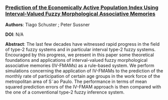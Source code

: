 ### [Prediction of the Economically Active Population Index Using Interval-Valued Fuzzy Morphological Associative Memories](http://www.ime.unicamp.br/~cbsf4/Papers_IVCBSF/CBSF_2016_paper_104.pdf)


**Authors**: Tiago Schuster ; Peter Sussner

**DOI**: N/A

**Abstract**: The last few decades have witnessed rapid progress in the field of type-2 fuzzy systems and in particular interval type-2 fuzzy systems. Encouraged by this progress, we present in this paper some theoretical foundations and applications of interval-valued fuzzy morphological
associative memories (IV-FMAMs) as a rule-based system. We perform simulations concerning the application of IV-FMAMs to the prediction of the monthly rate of participation of certain age groups in the work force of the metropolitan area of S˜ao Paulo. The performance in terms
of mean squared prediction errors of the IV-FMAM approach is then compared with the one of a conventional type-2 fuzzy inference system.
